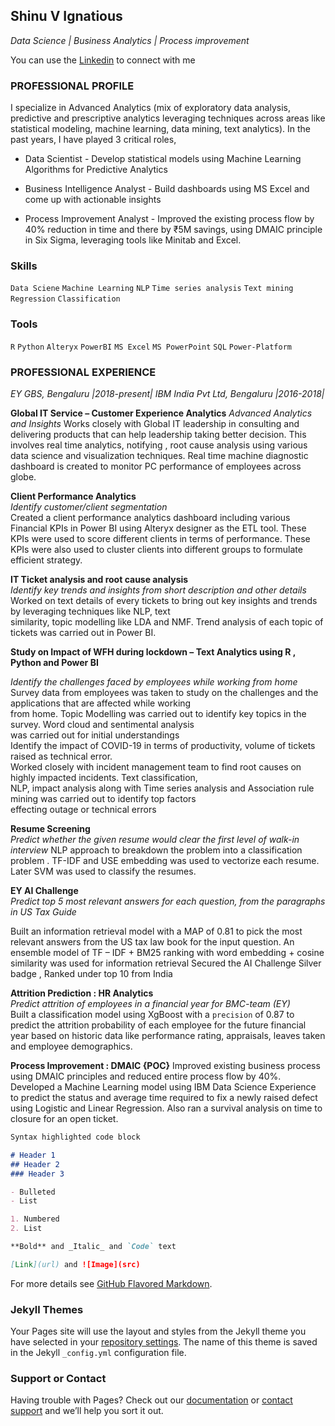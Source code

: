 ##                                Shinu V Ignatious
_Data Science | Business Analytics | Process improvement_ 

You can use the [Linkedin](https://www.linkedin.com/in/shinu-ignatious-2b502b13b/) to connect with me


### **PROFESSIONAL PROFILE**
I specialize in Advanced Analytics (mix of exploratory data analysis, predictive and prescriptive analytics leveraging techniques 
across areas like statistical modeling, machine learning, data mining, text analytics). In the past years, I have played 3 critical 
roles, 

- Data Scientist - Develop statistical models using Machine Learning Algorithms for Predictive Analytics 

- Business Intelligence Analyst - Build dashboards using MS Excel and come up with actionable insights 

- Process Improvement Analyst - Improved the existing process flow by 40% reduction in time and there by ₹5M savings, 
using DMAIC principle in Six Sigma, leveraging tools like Minitab and Excel. 

### **Skills**
`Data Sciene` `Machine Learning` `NLP` `Time series analysis` `Text mining` `Regression` `Classification`
### **Tools**
`R` `Python` `Alteryx` `PowerBI` `MS Excel` `MS PowerPoint` `SQL` `Power-Platform`

### **PROFESSIONAL EXPERIENCE**
_EY GBS, Bengaluru |2018-present|_ 
_IBM India Pvt Ltd, Bengaluru |2016-2018|_

**Global IT Service – Customer Experience Analytics** 
_Advanced Analytics and Insights_ 
Works closely with Global IT leadership in consulting and delivering products that can help leadership taking better 
decision. This involves real time analytics, notifying , root cause analysis using various data science and visualization 
techniques. Real time machine diagnostic dashboard is created to monitor PC performance of employees across globe.  

**Client Performance Analytics**   
_Identify customer/client segmentation_  
Created a client performance analytics dashboard including various Financial KPIs in Power BI using Alteryx designer 
as the ETL tool. These KPIs were used to score different clients in terms of performance. These KPIs were also used to 
cluster clients into different groups to formulate efficient strategy.

**IT Ticket analysis and root cause analysis**  
_Identify key trends and insights from short description and other details_  
Worked on text details of every tickets to bring out key insights and trends by leveraging techniques like NLP, text  
similarity, topic modelling like LDA and NMF. Trend analysis of each topic of tickets was carried out in Power BI.  

**Study on Impact of WFH during lockdown – Text Analytics using R , Python and Power BI** 

_Identify the challenges faced by employees while working from home_  
Survey data from employees was taken to study on the challenges and the applications that are affected while working  
from home. Topic Modelling was carried out to identify key topics in the survey. Word cloud and sentimental analysis  
was carried out for initial understandings  
Identify the impact of COVID-19 in terms of productivity, volume of tickets raised as technical error.  
Worked closely with incident management team to find root causes on highly impacted incidents. Text classification,  
NLP, impact analysis along with Time series analysis and Association rule mining was carried out to identify top factors  
effecting outage or technical errors 

**Resume Screening**  
_Predict whether the given resume would clear the first level of walk-in interview_ 
NLP approach to breakdown the problem into a classification problem . TF-IDF and USE embedding was used to 
vectorize each resume. Later SVM was used to classify the resumes. 

**EY AI Challenge**  
_Predict top 5 most relevant answers for each question, from the paragraphs in US Tax Guide_ 

Built an information retrieval model with a MAP of 0.81 to pick the most relevant answers from the US tax law book for 
the input question. An ensemble model of TF – IDF + BM25 ranking with word embedding + cosine similarity was used 
for information retrieval 
Secured the AI Challenge Silver badge , Ranked under top 10 from India 

**Attrition Prediction : HR Analytics**  
_Predict attrition of employees in a financial year for BMC-team (EY)_  
Built a classification model using XgBoost with a `precision` of 0.87 to predict the attrition probability of each employee 
for the future financial year based on historic data like performance rating, appraisals, leaves taken and employee 
demographics.  

**Process Improvement : DMAIC {POC}**
Improved existing business process using DMAIC principles and reduced entire process flow by 40%. Developed a 
Machine Learning model using IBM Data Science Experience to predict the status and average time required to fix a 
newly raised defect using Logistic and Linear Regression. Also ran a survival analysis on time to closure for an open 
ticket.
```markdown
Syntax highlighted code block

# Header 1
## Header 2
### Header 3

- Bulleted
- List

1. Numbered
2. List

**Bold** and _Italic_ and `Code` text

[Link](url) and ![Image](src)
```

For more details see [GitHub Flavored Markdown](https://guides.github.com/features/mastering-markdown/).

### Jekyll Themes

Your Pages site will use the layout and styles from the Jekyll theme you have selected in your [repository settings](https://github.com/shinu146/Portfolio/settings/pages). The name of this theme is saved in the Jekyll `_config.yml` configuration file.

### Support or Contact

Having trouble with Pages? Check out our [documentation](https://docs.github.com/categories/github-pages-basics/) or [contact support](https://support.github.com/contact) and we’ll help you sort it out.
